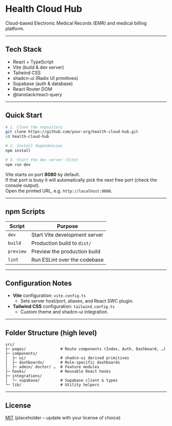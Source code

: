 # Health Cloud Hub

Cloud-based Electronic Medical Records (EMR) and medical billing platform.

---

## Tech Stack

- React + TypeScript  
- Vite (build & dev server)  
- Tailwind CSS  
- shadcn-ui (Radix UI primitives)  
- Supabase (auth & database)  
- React Router DOM  
- @tanstack/react-query  

---

## Quick Start

```bash
# 1. Clone the repository
git clone https://github.com/your-org/health-cloud-hub.git
cd health-cloud-hub

# 2. Install dependencies
npm install

# 3. Start the dev server (Vite)
npm run dev
```

Vite starts on port **8080** by default.  
If that port is busy it will automatically pick the next free port (check the console output).  
Open the printed URL, e.g. `http://localhost:8080`.

---

## npm Scripts

| Script     | Purpose                           |
|------------|-----------------------------------|
| `dev`      | Start Vite development server     |
| `build`    | Production build to `dist/`       |
| `preview`  | Preview the production build      |
| `lint`     | Run ESLint over the codebase      |

---

## Configuration Notes

- **Vite** configuration: `vite.config.ts`  
  - Sets server host/port, aliases, and React SWC plugin.
- **Tailwind CSS** configuration: `tailwind.config.ts`  
  - Custom theme and shadcn-ui integration.

---

## Folder Structure (high level)

```
src/
├─ pages/               # Route components (Index, Auth, Dashboard, …)
├─ components/
│  ├─ ui/               # shadcn-ui derived primitives
│  ├─ dashboards/       # Role-specific dashboards
│  ├─ admin/ doctor/ …  # Feature modules
├─ hooks/               # Reusable React hooks
├─ integrations/
│  └─ supabase/         # Supabase client & types
└─ lib/                 # Utility helpers
```

---

## License

[MIT](LICENSE) (placeholder – update with your license of choice)
